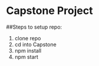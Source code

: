 # Capstone Project

##Steps to setup repo:
1. clone repo  
2. cd into Capstone 
3. npm install
4. npm start
